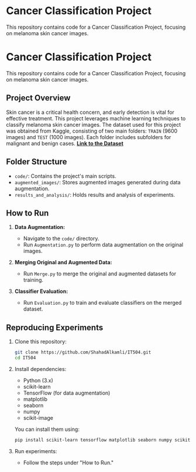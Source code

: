 # Cancer Classification Project

This repository contains code for a Cancer Classification Project, focusing on melanoma skin cancer images.

# Cancer Classification Project

This repository contains code for a Cancer Classification Project, focusing on melanoma skin cancer images.

## Project Overview

Skin cancer is a critical health concern, and early detection is vital for effective treatment. This project leverages machine learning techniques to classify melanoma skin cancer images. The dataset used for this project was obtained from Kaggle, consisting of two main folders: `TRAIN` (9600 images) and `TEST` (1000 images). Each folder includes subfolders for malignant and benign cases.
**[Link to the Dataset](https://www.kaggle.com/datasets/hasnainjaved/melanoma-skin-cancer-dataset-of-10000-images)**


## Folder Structure

- `code/`: Contains the project's main scripts.
- `augmented_images/`: Stores augmented images generated during data augmentation.
- `results_and_analysis/`: Holds results and analysis of experiments.


## How to Run

1. **Data Augmentation:**
    - Navigate to the `code/` directory.
    - Run `Augmentation.py` to perform data augmentation on the original images.

2. **Merging Original and Augmented Data:**
    - Run `Merge.py` to merge the original and augmented datasets for training.

3. **Classifier Evaluation:**
    - Run `Evaluation.py` to train and evaluate classifiers on the merged dataset.


## Reproducing Experiments

1. Clone this repository:
    ```bash
    git clone https://github.com/ShahadAlkamli/IT504.git
    cd IT504
    ```

2. Install dependencies:
    - Python (3.x)
    - scikit-learn
    - TensorFlow (for data augmentation)
    - matplotlib
    - seaborn
    - numpy
    - scikit-image

    You can install them using:
    ```bash
    pip install scikit-learn tensorflow matplotlib seaborn numpy scikit-image
    ```

3. Run experiments:
    - Follow the steps under "How to Run."



